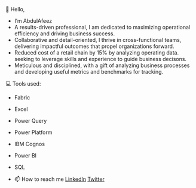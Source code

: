 👋 Hello, 
- I’m AbdulAfeez 
- A results-driven professional, I am dedicated to maximizing operational efficiency and driving business success.
- Collaborative and detail-oriented, I thrive in cross-functional teams, delivering impactful outcomes that propel organizations forward. 
- Reduced cost of a retail chain by 15% by analyzing operating data. seeking to leverage skills and experience to guide business decisons. 
- Meticulous and disciplined, with a gift of analyzing business processes and developing useful metrics and benchmarks for tracking.

💻 Tools used: 

- Fabric
- Excel
- Power Query
- Power Platform
- IBM Cognos
- Power BI
- SQL

- 📫 How to reach me [LinkedIn](https://www.linkedin.com/in/abdulafeez-moshood/) [Twitter](https://x.com/geekyabdul)
<!---
AbdulAfeez001/AbdulAfeez001 is a ✨ special ✨ repository because its `README.md` (this file) appears on your GitHub profile.
You can click the Preview link to take a look at your changes.
--->
